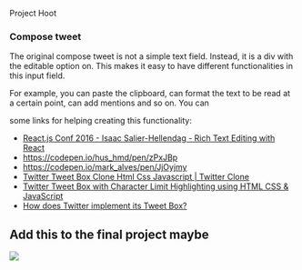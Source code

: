 Project Hoot

### Compose tweet

The original compose tweet is not a simple text field. Instead, it is a div with the editable option on. This makes it easy to have different functionalities in this input field.

For example, you can paste the clipboard, can format the text to be read at a certain point, can add mentions and so on. You can

some links for helping creating this functionality:

  - [React.js Conf 2016 - Isaac Salier-Hellendag - Rich Text Editing with React](https://www.youtube.com/watch?v=feUYwoLhE_4)
  - https://codepen.io/hus_hmd/pen/zPxJBp
  - https://codepen.io/mark_alves/pen/JjOyjmy
  - [Twitter Tweet Box Clone Html Css Javascript | Twitter Clone](https://www.youtube.com/watch?v=E2YLdrXobmI)
  - [Twitter Tweet Box with Character Limit Highlighting using HTML CSS & JavaScript](https://www.youtube.com/watch?v=_pbuwzly6xA)
  - [How does Twitter implement its Tweet Box?](https://stackoverflow.com/questions/28820293/how-does-twitter-implement-its-tweet-box)


## Add this to the final project maybe

<img src="../badges.JPG"> 